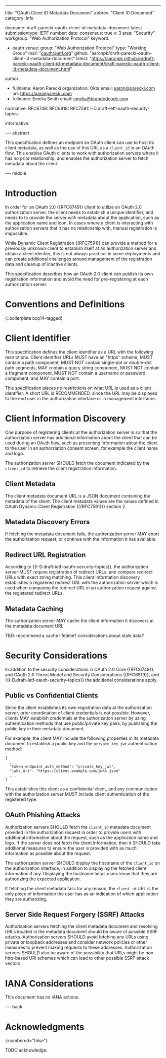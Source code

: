 ---
title: "OAuth Client ID Metadata Document"
abbrev: "Client ID Document"
category: info

docname: draft-parecki-oauth-client-id-metadata-document-latest
submissiontype: IETF
number:
date:
consensus: true
v: 3
area: "Security"
workgroup: "Web Authorization Protocol"
keyword:
  - oauth
venue:
  group: "Web Authorization Protocol"
  type: "Working Group"
  mail: "oauth@ietf.org"
  github: "aaronpk/draft-parecki-oauth-client-id-metadata-document"
  latest: "https://aaronpk.github.io/draft-parecki-oauth-client-id-metadata-document/draft-parecki-oauth-client-id-metadata-document.html"

author:
  - fullname: Aaron Parecki
    organization: Okta
    email: aaron@parecki.com
    uri: https://aaronparecki.com
  - fullname: Emelia Smith
    email: emelia@brandedcode.com

normative:
  RFC6749:
  RFC6819:
  RFC7591:
  I-D.draft-ietf-oauth-security-topics:

informative:


--- abstract

This specification defines an endpoint an OAuth client can use to host its client metadata, as well as the use of this URL as a `client_id` in an OAuth flow. This enables OAuth clients to work with authorization servers where it has no prior relationship, and enables the authorization server to fetch metadata about the client.


--- middle

# Introduction

In order for an OAuth 2.0 {{RFC6749}} client to utilize an OAuth 2.0
authorization server, the client needs to establish a unique
identifier, and needs to to provide the server with metadata about
the application, such as the application name and icon.  In cases
where a client is interacting with authorization servers that it has
no relationship with, manual registration is impossible.

While Dynamic Client Registration {{RFC7591}} can provide a method for a previously
unknown client to establish itself at an authorization server and
obtain a client idenfier, this is not always practical in some deployments
and can create additional challenges around management of the registration
data and cleanup of inactive clients.

This specification describes how an OAuth 2.0 client can publish its
own registration information and avoid the need for pre-registering
at each authorization server.

# Conventions and Definitions

{::boilerplate bcp14-tagged}


# Client Identifier

This specification defines the client identifier as a URL with
the following restrictions. Client identifier URLs MUST have
an "https" scheme, MUST contain a path component, MUST NOT
contain single-dot or double-dot path segments, MAY contain a query
string component, MUST NOT contain a fragment component, MUST NOT
contain a username or password component, and MAY contain a port.

This specification places no restrictions on what URL is used as
a client identifier. A short URL is RECOMMENDED, since the URL may
be displayed to the end user in the authorization interface or in
management interfaces.


# Client Information Discovery

One purpose of registering clients at the authorization server is so that
the authorziation server has additional information about the client that
can be used during an OAuth flow, such as presenting information about
the client to the user in an authorziation consent screen, for example the
client name and logo.

The authorization server SHOULD fetch the document indicated by the `client_id`
to retrieve the client registration information.

## Client Metadata

The client metadata document URL is a JSON document containing the metadata
of the client. The client metadata values are the values defined in
OAuth Dynamic Client Registration ({{RFC7591}}) section 2.


## Metadata Discovery Errors

If fetching the metadata document fails, the authorization server MAY abort the
authorization request, or continue with the information it has available.


## Redirect URL Registration

According to {{I-D.draft-ietf-oauth-security-topics}}, the authorization server
MUST require registration of redirect URLs, and compare redirect URLs with
exact string matching. This client information discovery establishes a
registered redirect URL with the authorization server which is used when
comparing the redirect URL in an authorization request against the registered
redirect URLs.


## Metadata Caching

The authorization server MAY cache the client information it discovers at the
metadata document URL.

TBD: recommend a cache lifetime? considerations about stale data?


# Security Considerations

In addition to the security considerations in OAuth 2.0 Core {{RFC6749}}, and OAuth 2.0 Threat Model and Security Considerations {{RFC6819}}, and {{I-D.draft-ietf-oauth-security-topics}} the additional considerations apply.

## Public vs Confidential Clients

Since the client establishes its own registration data at the authorization server,
prior coordination of client credentials is not possible. However, clients MAY establish
credentials at the authorization server by using authentication methods that use
public/private key pairs, by publishing the public key in their metadata document.

For example, the client MAY include the following properties in its metadata document
to establish a public key and the `private_key_jwt` authentication method:

    {
      ...
      "token_endpoint_auth_method": "private_key_jwt",
      "jwks_uri": "https://client.example.com/jwks.json"
      ...
    }

This establishes this client as a confidential client, and any communication with
the authorization server MUST include client authentication of the registered type.

## OAuth Phishing Attacks

Authorization servers SHOULD fetch the `client_id` metadata document provided in the authorization request in order to provide users with additional information about the request, such as the application name and logo. If the server does not fetch the client information, then it SHOULD take additional measures to ensure the user is provided with as much information as possible about the request.

The authorization server SHOULD display the hostname of the `client_id` on the authorization interface, in addition to displaying the fetched client information if any. Displaying the hostname helps users know that they are authorizing the expected application.

If fetching the client metadata fails for any reason, the `client_id` URL is the only piece of information the user has as an indication of which application they are authorizing.


## Server Side Request Forgery (SSRF) Attacks

Authorization servers fetching the client metadata document and resolving URLs located in the metadata document should be aware of possible SSRF attacks. Authorization servers SHOULD avoid fetching any URLs using private or loopback addresses and consider network policies or other measures to prevent making requests to these addresses. Authorization servers SHOULD also be aware of the possibility that URLs might be non-http-based URI schemes which can lead to other possible SSRF attack vectors.


# IANA Considerations

This document has no IANA actions.


--- back

# Acknowledgments
{:numbered="false"}

TODO acknowledge.
